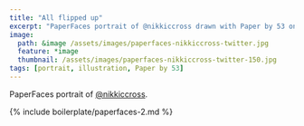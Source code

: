 ```yaml
---
title: "All flipped up"
excerpt: "PaperFaces portrait of @nikkiccross drawn with Paper by 53 on an iPad."
image: 
  path: &image /assets/images/paperfaces-nikkiccross-twitter.jpg 
  feature: *image
  thumbnail: /assets/images/paperfaces-nikkiccross-twitter-150.jpg
tags: [portrait, illustration, Paper by 53]
---
```


PaperFaces portrait of [@nikkiccross](http://twitter.com/nikkiccross).

{% include boilerplate/paperfaces-2.md %}
